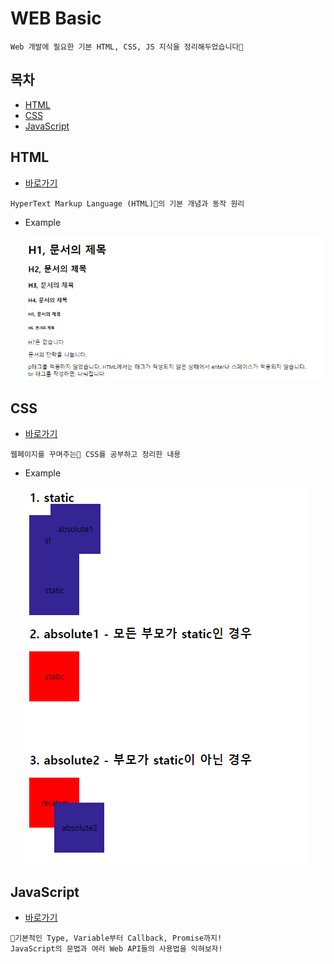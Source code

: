 # WEB Basic

```
Web 개발에 필요한 기본 HTML, CSS, JS 지식을 정리해두었습니다💁
```

## 목차

* [HTML](#html)
* [CSS](#css)
* [JavaScript](#javascript)

## HTML

* [바로가기](./HTML)

```
HyperText Markup Language (HTML)📃의 기본 개념과 동작 원리
```

* Example

  [![HTML example](./images/html_example.PNG)](./HTML)

## CSS

* [바로가기](./CSS)

```
웹페이지를 꾸며주는🎨 CSS를 공부하고 정리한 내용
```

* Example

  [![CSS example](./images/css_example.PNG)](./CSS)

## JavaScript

* [바로가기](./javaScript)

```
🙌기본적인 Type, Variable부터 Callback, Promise까지!
JavaScript의 문법과 여러 Web API들의 사용법을 익혀보자!
```

